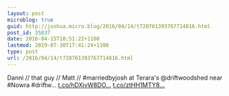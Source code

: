 ```yaml
---
layout: post
microblog: true
guid: http://joshua.micro.blog/2016/04/14/t720761393767714816.html
post_id: 35837
date: 2016-04-15T10:51:22+1100
lastmod: 2019-07-30T17:41:24+1100
type: post
url: /2016/04/14/t720761393767714816.html
---
```

Danni // that guy // Matt // #marriedbyjosh at Terara's @driftwoodshed near #Nowra #driftw… [t.co/hDXjvW8DO...](https://t.co/hDXjvW8DOk) [t.co/ztHH1MTY8...](https://t.co/ztHH1MTY8b)
